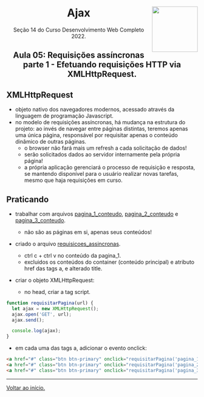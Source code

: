 <div align="center">
<a href="https://github.com/monicaquintal" target="_blank"><img align="right" width="120px" src="https://res.cloudinary.com/practicaldev/image/fetch/s--eY5Y_t8t--/c_imagga_scale,f_auto,fl_progressive,h_420,q_auto,w_1000/https://cdn.artandlogic.com/wp-content/uploads/2000px-AJAX_logo_by_gengns.svg_.png" /></a>
<h1>Ajax</h1>
<p>Seção 14 do Curso Desenvolvimento Web Completo 2022.</p>
</div>

<div align="center">
<h2>Aula 05: Requisições assíncronas parte 1 - Efetuando requisições HTTP via XMLHttpRequest.</h2>
</div>

## XMLHttpRequest

-  objeto nativo dos navegadores modernos, acessado através da linguagem de programação Javascript.
- no modelo de requisições assíncronas, há mudança na estrutura do projeto: ao invés de navegar entre páginas distintas, teremos apenas uma única página, responsável por requisitar apenas o conteúdo dinâmico de outras páginas.
  - o browser não fará mais um refresh a cada solicitação de dados!
  - serão solicitados dados ao servidor internamente pela própria página!
  - a própria aplicação gerenciará o processo de requisição e resposta, se mantendo disponível para o usuário realizar novas tarefas, mesmo que haja requisições em curso.

## Praticando

- trabalhar com arquivos [pagina_1_conteudo](../pages/pagina_1_conteudo.html), [pagina_2_conteudo](../pages/pagina_2_conteudo.html) e [pagina_3_conteudo](../pages/pagina_3_conteudo.html).
  - não são as páginas em si, apenas seus conteúdos!

- criado o arquivo [requisicoes_assincronas](../pages/requisicoes_assincronas.html).
  - ctrl c + ctrl v no conteúdo da pagina_1.
  - excluidos os conteúdos do container (conteúdo principal) e atributo href das tags a, e alterado title.

- criar o objeto XMLHttpRequest:
  - no head, criar a tag script.

~~~javascript
function requisitarPagina(url) {
  let ajax = new XMLHttpRequest();
  ajax.open('GET', url);
  ajax.send();

  console.log(ajax);
}
~~~

- em cada uma das tags a, adicionar o evento onclick:

~~~html
<a href="#" class="btn btn-primary" onclick="requisitarPagina('pagina_1_conteudo.html')">Página 1</a>
<a href="#" class="btn btn-primary" onclick="requisitarPagina('pagina_2_conteudo.html')">Página 2</a>
<a href="#" class="btn btn-primary" onclick="requisitarPagina('pagina_3_conteudo.html')">Página 3</a>
~~~

---

[Voltar ao início.](https://github.com/monicaquintal/estudandoAjax)